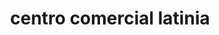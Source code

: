 ---
title: "centro comercial latinia"
url: /puerto-la-cruz/centro-comercial-latinia/
shop: Einkaufszentrum
---